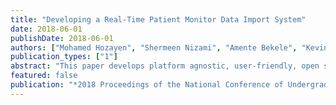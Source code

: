 ```yaml
---
title: "Developing a Real-Time Patient Monitor Data Import System"
date: 2018-06-01
publishDate: 2018-06-01
authors: ["Mohamed Hozayen", "Shermeen Nizami", "Amente Bekele", "Kevin Dick", "James Green"]
publication_types: ["1"]
abstract: "This paper develops platform agnostic, user-friendly, open source software applications Patient Monitor Data Importer (PMDI) and parserPMDI to import physiologic data from patient monitors in real-time. These applications form part of a larger research project that is investigating the novel use of the pressure-sensitive mat (PSM) technology for continuous patient monitoring in the neonatal intensive care unit (NICU). To evaluate the potential for PSM for respiration and patient movement detection, gold standard physiologic data are required. This research is being conducted at the Children’s Hospital of Eastern Ontario (CHEO), Ottawa, Canada, where physiologic data are acquired using the Infinity Delta patient monitor series (Dräger Medical, Germany). Currently, one must purchase proprietary data logging software to acquire data from these monitors. The PMDI and parserPMDI have been developed as open source applications in our lab to (a) import multiple physiologic data streams from patient monitors; (b) import alarm data associated with each physiologic data stream; (c) display data parameters and acquisition status in a graphical user interface; (d) export the data in decimal format to a CSV file; (e) be robust to temporary cable disconnections; and (f) facilitate data logging from a variety of patient monitors through modular expansion of the open source code. These interoperable applications programmed in Java communicate with the monitor to import physiologic data in hexadecimal messages. The message is then parsed into a decimal table and stored as a CSV file. Currently, these two applications enable researchers to collect and parse physiologic data from the Dräger Infinity Delta patient monitors. However, their modular design facilitates retargeting to import data from monitoring equipment from other vendors. The current PMDI imports and parses discrete parameters such as heart and pulse rates and discrete alarm events. The Java application source code has been released as open source enabling other researchers to use them for real-time patient data acquisition and analysis."
featured: false
publication: "*2018 Proceedings of the National Conference of Undergraduate Research (NCUR)*"
---
```


